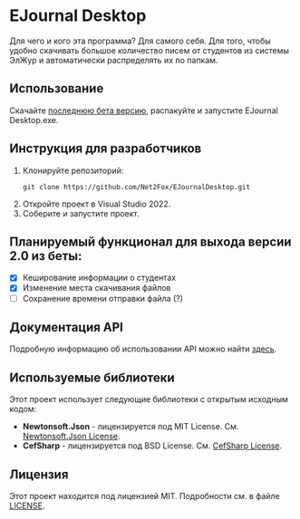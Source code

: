 # EJournal Desktop

Для чего и кого эта программа? Для самого себя. Для того, чтобы удобно скачивать большое количество писем от студентов из системы ЭлЖур и автоматически распределять их по папкам. 

## Использование
Скачайте [последнюю бета версию](https://github.com/Net2Fox/EJournalDesktop/releases/), распакуйте и запустите EJournal Desktop.exe.

## Инструкция для разработчиков
1. Клонируйте репозиторий:
   ```
   git clone https://github.com/Net2Fox/EJournalDesktop.git
   ```
2. Откройте проект в Visual Studio 2022.
3. Соберите и запустите проект.

## Планируемый функционал для выхода версии 2.0 из беты:
- [x] Кеширование информации о студентах
- [x] Изменение места скачивания файлов
- [ ] Сохранение времени отправки файла (?)

## Документация API

Подробную информацию об использовании API можно найти [здесь](API_DOCUMENTATION.md).

## Используемые библиотеки

Этот проект использует следующие библиотеки с открытым исходным кодом:

- **Newtonsoft.Json** - лицензируется под MIT License. См. [Newtonsoft.Json License](https://github.com/JamesNK/Newtonsoft.Json?tab=MIT-1-ov-file#readme).
- **CefSharp** - лицензируется под BSD License. См. [CefSharp License](https://github.com/cefsharp/CefSharp?tab=License-1-ov-file#readme).

## Лицензия
Этот проект находится под лицензией MIT. Подробности см. в файле [LICENSE](LICENSE).

